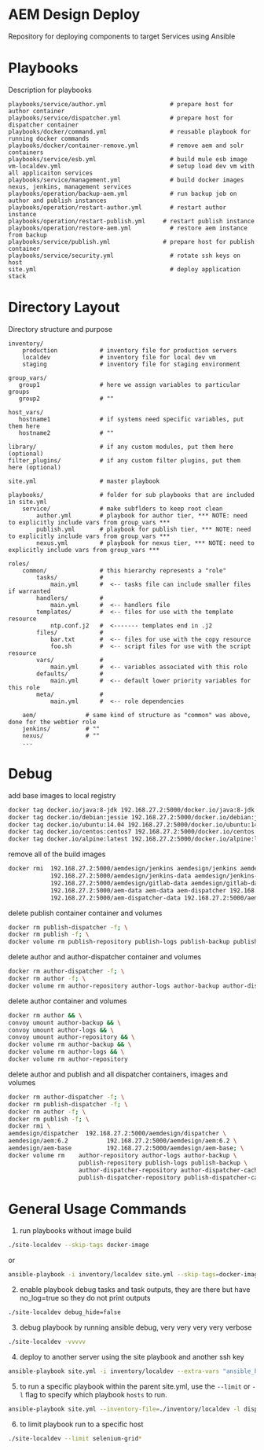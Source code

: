 AEM Design Deploy
=================

Repository for deploying components to target Services using Ansible

Playbooks
=========
Description for playbooks

```
playbooks/service/author.yml                  # prepare host for author container
playbooks/service/dispatcher.yml              # prepare host for dispatcher container
playbooks/docker/command.yml                  # reusable playbook for running docker commands
playbooks/docker/container-remove.yml         # remove aem and solr containers
playbooks/service/esb.yml                     # build mule esb image
vm-localdev.yml                               # setup load dev vm with all applicaiton services
playbooks/service/management.yml              # build docker images nexus, jenkins, management services
playbooks/operation/backup-aem.yml            # run backup job on author and publish instances
playbooks/operation/restart-author.yml        # restart author instance
playbooks/operation/restart-publish.yml     # restart publish instance
playbooks/operation/restore-aem.yml           # restore aem instance from backup
playbooks/service/publish.yml               # prepare host for publish container
playbooks/service/security.yml                # rotate ssh keys on host
site.yml                                      # deploy application stack
```

Directory Layout
================

Directory structure and purpose

```
inventory/
    production            # inventory file for production servers
    localdev              # inventory file for local dev vm
    staging               # inventory file for staging environment

group_vars/
   group1                 # here we assign variables to particular groups
   group2                 # ""

host_vars/
   hostname1              # if systems need specific variables, put them here
   hostname2              # ""

library/                  # if any custom modules, put them here (optional)
filter_plugins/           # if any custom filter plugins, put them here (optional)

site.yml                  # master playbook

playbooks/                # folder for sub playbooks that are included in site.yml
    service/              # make subflders to keep root clean
        author.yml        # playbook for author tier, *** NOTE: need to explicitly include vars from group_vars ***
        publish.yml       # playbook for publish tier, *** NOTE: need to explicitly include vars from group_vars ***
        nexus.yml         # playbook for nexus tier, *** NOTE: need to explicitly include vars from group_vars ***

roles/
    common/               # this hierarchy represents a "role"
        tasks/            #
            main.yml      #  <-- tasks file can include smaller files if warranted
        handlers/         #
            main.yml      #  <-- handlers file
        templates/        #  <-- files for use with the template resource
            ntp.conf.j2   #  <------- templates end in .j2
        files/            #
            bar.txt       #  <-- files for use with the copy resource
            foo.sh        #  <-- script files for use with the script resource
        vars/             #
            main.yml      #  <-- variables associated with this role
        defaults/         #
            main.yml      #  <-- default lower priority variables for this role
        meta/             #
            main.yml      #  <-- role dependencies

    aem/              # same kind of structure as "common" was above, done for the webtier role
    jenkins/          # ""
    nexus/            # ""
    ...
```

Debug
=======

add base images to local registry

```bash
docker tag docker.io/java:8-jdk 192.168.27.2:5000/docker.io/java:8-jdk && docker push 192.168.27.2:5000/docker.io/java
docker tag docker.io/debian:jessie 192.168.27.2:5000/docker.io/debian:jessie && docker push 192.168.27.2:5000/docker.io/debian
docker tag docker.io/ubuntu:14.04 192.168.27.2:5000/docker.io/ubuntu:14.04 && docker push 192.168.27.2:5000/docker.io/ubuntu
docker tag docker.io/centos:centos7 192.168.27.2:5000/docker.io/centos:centos7 && docker push 192.168.27.2:5000/docker.io/centos
docker tag docker.io/alpine:latest 192.168.27.2:5000/docker.io/alpine:latest && docker push 192.168.27.2:5000/docker.io/alpine
```

remove all of the build images

```bash
docker rmi  192.168.27.2:5000/aemdesign/jenkins aemdesign/jenkins aemdesign/jenkins-base 192.168.27.2:5000/aemdesign/jenkins-base \
            192.168.27.2:5000/aemdesign/jenkins-data aemdesign/jenkins-data aemdesign/gitlab 192.168.27.2:5000/aemdesign/gitlab \
            192.168.27.2:5000/aemdesign/gitlab-data aemdesign/gitlab-data aem 192.168.27.2:5000/aem \
            192.168.27.2:5000/aem-data aem-data aem-dispatcher 192.168.27.2:5000/aem-dispatcher aem-dispatcher-data \
            192.168.27.2:5000/aem-dispatcher-data 192.168.27.2:5000/aem-base aem-base aem-apache 192.168.27.2:5000/aem-apache
```

delete publish container container and volumes

```bash
docker rm publish-dispatcher -f; \
docker rm publish -f; \
docker volume rm publish-repository publish-logs publish-backup publish-dispatcher-repository publish-dispatcher-cache publish-dispatcher-logs;
```

delete author and author-dispatcher container and volumes

```bash
docker rm author-dispatcher -f; \
docker rm author -f; \
docker volume rm author-repository author-logs author-backup author-dispatcher-repository author-dispatcher-cache author-dispatcher-logs;
```

delete author container and volumes

```bash
docker rm author && \
convoy umount author-backup && \
convoy umount author-logs && \
convoy umount author-repository && \
docker volume rm author-backup && \
docker volume rm author-logs && \
docker volume rm author-repository
```


delete author and publish and all dispatcher containers, images and volumes

```bash
docker rm author-dispatcher -f; \
docker rm publish-dispatcher -f; \
docker rm author -f; \
docker rm publish -f; \
docker rmi \
aemdesign/dispatcher  192.168.27.2:5000/aemdesign/dispatcher \
aemdesign/aem:6.2           192.168.27.2:5000/aemdesign/aem:6.2 \
aemdesign/aem-base          192.168.27.2:5000/aemdesign/aem-base; \
docker volume rm    author-repository author-logs author-backup \
                    publish-repository publish-logs publish-backup \
                    author-dispatcher-repository author-dispatcher-cache author-dispatcher-logs \
                    publish-dispatcher-repository publish-dispatcher-cache publish-dispatcher-logs;
```

General Usage Commands
======================

1. run playbooks without image build

```bash
./site-localdev --skip-tags docker-image
```
or
``` bash
ansible-playbook -i inventory/localdev site.yml --skip-tags=docker-image
```

2. enable playbook debug tasks and task outputs, they are there but have no_log=true so they do not print outputs

```bash
./site-localdev debug_hide=false
```

3. debug playbook by running ansible debug, very very very very verbose

```bash
./site-localdev -vvvvv
```

4. deploy to another server using the site playbook and another ssh key

```bash
ansible-playbook site.yml -i inventory/localdev --extra-vars "ansible_host=54.206.123.220 ansible_ssh_user=devops ansible_ssh_private_key_file={{ inventory_dir  }}/../../aemdesign-vm/keys/current/devops docker_volume_driver=local"
```
5. to run a specific playbook within the parent site.yml, use the `--limit` or `-l` flag to specify which playbook `hosts` to run.

```bash
ansible-playbook site.yml --inventory-file=./inventory/localdev -l dispatcher-publish
```

6. to limit playbook run to a specific host

```bash
./site-localdev --limit selenium-grid*
```